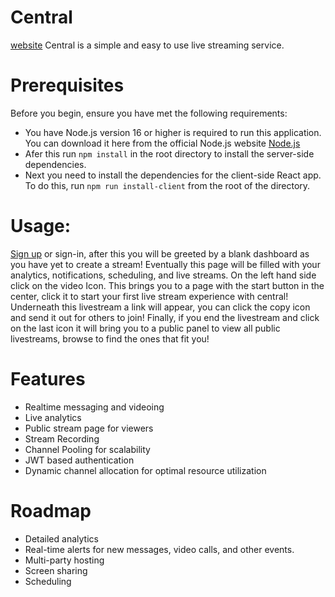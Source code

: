 # Central
[website](https://img.shields.io/website?url=https%3A%2F%2Fcentral-stream.herokuapp.com%2F)
Central is a simple and easy to use live streaming service.

# Prerequisites

Before you begin, ensure you have met the following requirements:
* You have Node.js version 16 or higher is required to run this application. You can download  it here from the official 
  Node.js website [Node.js](https://nodejs.org/)
* Afer this run `npm install` in the root directory to install the server-side dependencies.
* Next you need to install the dependencies for the client-side React app. To do this, run `npm run install-client` 
  from the root of the directory.
  
# Usage:

[Sign up](https://central-stream.herokuapp.com/signup) or sign-in, after this you will be greeted by a blank dashboard as you have yet to create a stream! Eventually this page will be filled with your analytics, notifications, scheduling, and live streams. On the left hand side click on the video Icon. This brings you to a page with the start button in the center, click it to start your first live stream experience with central! Underneath this livestream a link will appear, you can click the copy icon and send it out for others to join! Finally, if you end the livestream and click on the last icon it will bring you to a public panel to view all public livestreams, browse to find the ones that fit you!

# Features

* Realtime messaging and videoing
* Live analytics
* Public stream page for viewers
* Stream Recording
* Channel Pooling for scalability
* JWT based authentication
* Dynamic channel allocation for optimal resource utilization


# Roadmap

* Detailed analytics
* Real-time alerts for new messages, video calls, and other events.
* Multi-party hosting
* Screen sharing
* Scheduling


